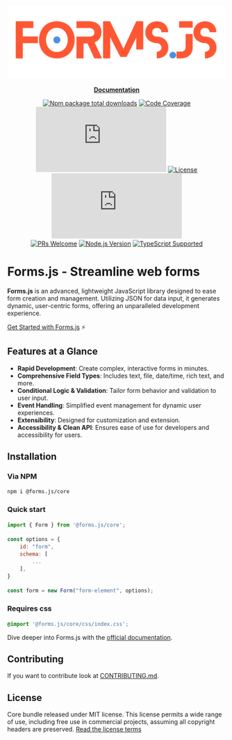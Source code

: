 <div align="center">

![Forms.js](https://github.com/form-js/forms.js/blob/master/docs/formsjs-banner.png?raw=true)

</div>

<p align="center">
    <a href="https://github.com/form-js/forms.js/tree/master/docs/v1/getting-started"><b>Documentation</b></a>
</p>

<div align="center">

[![Npm package total downloads](https://badgen.net/npm/dt/@forms.js/core)](https://npmjs.com/package/@forms.js/core)
[![Code Coverage](https://img.shields.io/badge/code_coverage-99%25-brightgreen)](https://github.com/form-js/forms.js)
[![GitHub issues](https://img.shields.io/github/issues/form-js/forms.js)](https://github.com/form-js/forms.js/issues)
[![License](https://img.shields.io/badge/license-MIT-green.svg)](https://github.com/form-js/forms.js/tree/master/docs/v1/licensing)
[![GitHub stars](https://img.shields.io/github/stars/form-js/forms.js)](https://github.com/form-js/forms.js/stargazers)  
[![PRs Welcome](https://img.shields.io/badge/PRs-welcome-brightgreen.svg)](https://github.com/form-js/forms.js/pulls)
[![Node.js Version](https://img.shields.io/node/v/@forms.js/core)](https://nodejs.org/en/)
[![TypeScript Supported](https://img.shields.io/badge/TypeScript-Supported-blue.svg)](https://www.typescriptlang.org/)

</div>

# Forms.js - Streamline web forms

**Forms.js** is an advanced, lightweight JavaScript library designed to ease form creation and management. Utilizing JSON for data input, it generates dynamic, user-centric forms, offering an unparalleled development experience.

[Get Started with Forms.js](https://github.com/form-js/forms.js/tree/master/docs/v1/getting-started) ⚡️

## Features at a Glance

- **Rapid Development**: Create complex, interactive forms in minutes.
- **Comprehensive Field Types**: Includes text, file, date/time, rich text, and more.
- **Conditional Logic & Validation**: Tailor form behavior and validation to user input.
- **Event Handling**: Simplified event management for dynamic user experiences.
- **Extensibility**: Designed for customization and extension.
- **Accessibility & Clean API**: Ensures ease of use for developers and accessibility for users.

## Installation

### Via NPM

```bash
npm i @forms.js/core
```

### Quick start

```js
import { Form } from '@forms.js/core';

const options = {
    id: "form",
    schema: [
        ...
    ],
}

const form = new Form("form-element", options);

```

### Requires css

```css
@import '@forms.js/core/css/index.css';
```

Dive deeper into Forms.js with the [official documentation](https://github.com/form-js/forms.js/tree/master/docs/v1/getting-started).

## Contributing

If you want to contribute look at <a class="link" target="_blank" href="https://github.com/form-js/forms.js/blob/master/CONTRIBUTING.md">CONTRIBUTING.md</a>.

## License

Core bundle released under MIT license. This license permits a wide range of use, including free use in commercial projects, assuming all copyright headers are preserved. [Read the license terms](https://opensource.org/license/mit/)

